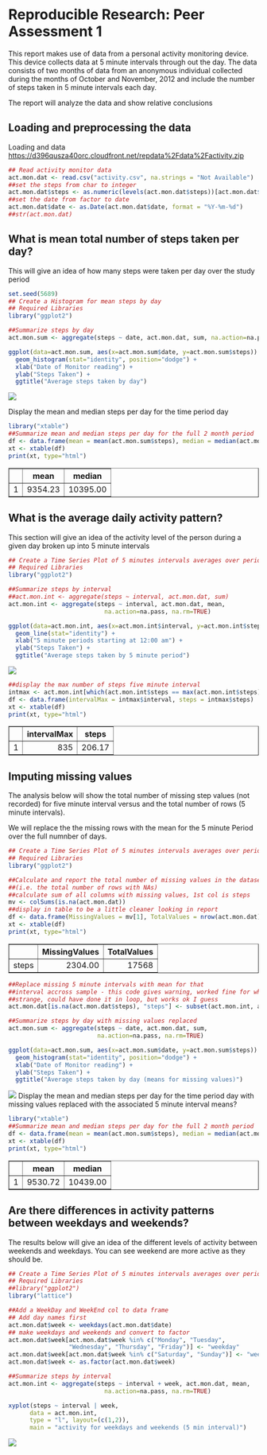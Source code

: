 # Reproducible Research: Peer Assessment 1
This report makes use of data from a personal activity monitoring device. This device collects data at 5 minute intervals through out the day. The data consists of two months of data from an anonymous individual collected during the months of October and November, 2012 and include the number of steps taken in 5 minute intervals each day.

The report will analyze the data and show relative conclusions

## Loading and preprocessing the data
Loading and data https://d396qusza40orc.cloudfront.net/repdata%2Fdata%2Factivity.zip

```r
## Read activity monitor data
act.mon.dat <- read.csv("activity.csv", na.strings = "Not Available")
##set the steps from char to integer
act.mon.dat$steps <- as.numeric(levels(act.mon.dat$steps))[act.mon.dat$steps]
##set the date from factor to date
act.mon.dat$date <- as.Date(act.mon.dat$date, format = "%Y-%m-%d")
##str(act.mon.dat)
```

## What is mean total number of steps taken per day?
This will give an idea of how many steps were taken per day over the study period 

```r
set.seed(5689)
## Create a Histogram for mean steps by day
## Required Libraries
library("ggplot2")

##Summarize steps by day
act.mon.sum <- aggregate(steps ~ date, act.mon.dat, sum, na.action=na.pass, na.rm=TRUE)

ggplot(data=act.mon.sum, aes(x=act.mon.sum$date, y=act.mon.sum$steps)) + 
  geom_histogram(stat="identity", position="dodge") +
  xlab("Date of Monitor reading") + 
  ylab("Steps Taken") +
  ggtitle("Average steps taken by day") 
```

![](./PA1_template_files/figure-html/unnamed-chunk-2-1.png) 

Display the mean and median steps per day for the time period day

```r
library("xtable")
##Summarize mean and median steps per day for the full 2 month period
df <- data.frame(mean = mean(act.mon.sum$steps), median = median(act.mon.sum$steps))
xt <- xtable(df)
print(xt, type="html")
```

<!-- html table generated in R 3.1.1 by xtable 1.7-4 package -->
<!-- Sat Feb 14 14:38:34 2015 -->
<table border=1>
<tr> <th>  </th> <th> mean </th> <th> median </th>  </tr>
  <tr> <td align="right"> 1 </td> <td align="right"> 9354.23 </td> <td align="right"> 10395.00 </td> </tr>
   </table>

## What is the average daily activity pattern?
This section will give an idea of the activity level of the person during
a given day broken up into 5 minute intervals

```r
## Create a Time Series Plot of 5 minutes intervals averages over period
## Required Libraries
library("ggplot2")

##Summarize steps by interval
##act.mon.int <- aggregate(steps ~ interval, act.mon.dat, sum)
act.mon.int <- aggregate(steps ~ interval, act.mon.dat, mean,
                           na.action=na.pass, na.rm=TRUE)

ggplot(data=act.mon.int, aes(x=act.mon.int$interval, y=act.mon.int$steps)) + 
  geom_line(stat="identity") +
  xlab("5 minute periods starting at 12:00 am") + 
  ylab("Steps Taken") +
  ggtitle("Average steps taken by 5 minute period") 
```

![](./PA1_template_files/figure-html/unnamed-chunk-3-1.png) 

```r
##display the max number of steps five minute interval
intmax <- act.mon.int[which(act.mon.int$steps == max(act.mon.int$steps)), ]
df <- data.frame(intervalMax = intmax$interval, steps = intmax$steps)
xt <- xtable(df)
print(xt, type="html")
```

<!-- html table generated in R 3.1.1 by xtable 1.7-4 package -->
<!-- Sat Feb 14 14:38:34 2015 -->
<table border=1>
<tr> <th>  </th> <th> intervalMax </th> <th> steps </th>  </tr>
  <tr> <td align="right"> 1 </td> <td align="right"> 835 </td> <td align="right"> 206.17 </td> </tr>
   </table>

## Imputing missing values
The analysis below will show the total number of missing step values (not recorded)
for five minute interval versus and the total number of rows (5 minute intervals).

We will replace the the missing rows with the mean for the 5 minute
Period over the full numnber of days.

```r
## Create a Time Series Plot of 5 minutes intervals averages over period
## Required Libraries
library("ggplot2")

##Calculate and report the total number of missing values in the dataset
##(i.e. the total number of rows with NAs)
##calculate sum of all columns with missing values, 1st col is steps
mv <- colSums(is.na(act.mon.dat))
##display in table to be a little cleaner looking in report
df <- data.frame(MissingValues = mv[1], TotalValues = nrow(act.mon.dat))
xt <- xtable(df)
print(xt, type="html")
```

<!-- html table generated in R 3.1.1 by xtable 1.7-4 package -->
<!-- Sat Feb 14 14:38:34 2015 -->
<table border=1>
<tr> <th>  </th> <th> MissingValues </th> <th> TotalValues </th>  </tr>
  <tr> <td align="right"> steps </td> <td align="right"> 2304.00 </td> <td align="right"> 17568 </td> </tr>
   </table>

```r
##Replace missing 5 minute intervals with mean for that 
##interval accross sample - this code gives warning, worked fine for while
##strange, could have done it in loop, but works ok I guess
act.mon.dat[is.na(act.mon.dat$steps), "steps"] <- subset(act.mon.int, act.mon.dat$interval %in% act.mon.int$interval, select=steps)

##Summarize steps by day with missing values replaced
act.mon.sum <- aggregate(steps ~ date, act.mon.dat, sum, 
                         na.action=na.pass, na.rm=TRUE)

ggplot(data=act.mon.sum, aes(x=act.mon.sum$date, y=act.mon.sum$steps)) + 
  geom_histogram(stat="identity", position="dodge") +
  xlab("Date of Monitor reading") + 
  ylab("Steps Taken") +
  ggtitle("Average steps taken by day (means for missing values)") 
```

![](./PA1_template_files/figure-html/unnamed-chunk-4-1.png) 
Display the mean and median steps per day for the time period day
with missing values replaced with the associated 5 minute interval means?

```r
library("xtable")
##Summarize mean and median steps per day for the full 2 month period
df <- data.frame(mean = mean(act.mon.sum$steps), median = median(act.mon.sum$steps))
xt <- xtable(df)
print(xt, type="html")
```

<!-- html table generated in R 3.1.1 by xtable 1.7-4 package -->
<!-- Sat Feb 14 14:38:34 2015 -->
<table border=1>
<tr> <th>  </th> <th> mean </th> <th> median </th>  </tr>
  <tr> <td align="right"> 1 </td> <td align="right"> 9530.72 </td> <td align="right"> 10439.00 </td> </tr>
   </table>

## Are there differences in activity patterns between weekdays and weekends?
The results below will give an idea of the different levels of activity
between weekends and weekdays.  You can see weekend are more active as they 
should be.

```r
## Create a Time Series Plot of 5 minutes intervals averages over period
## Required Libraries
##library("ggplot2")
library("lattice") 

##Add a WeekDay and WeekEnd col to data frame
## Add day names first
act.mon.dat$week <- weekdays(act.mon.dat$date)
## make weekdays and weekends and convert to factor
act.mon.dat$week[act.mon.dat$week %in% c("Monday", "Tuesday",
                 "Wednesday", "Thursday", "Friday")] <- "weekday"
act.mon.dat$week[act.mon.dat$week %in% c("Saturday", "Sunday")] <- "weekend"
act.mon.dat$week <- as.factor(act.mon.dat$week)

##Summarize steps by interval
act.mon.int <- aggregate(steps ~ interval + week, act.mon.dat, mean,
                           na.action=na.pass, na.rm=TRUE)

xyplot(steps ~ interval | week,
      data = act.mon.int, 
      type = "l", layout=(c(1,2)),
      main = "activity for weekdays and weekends (5 min interval)")
```

![](./PA1_template_files/figure-html/unnamed-chunk-6-1.png) 
